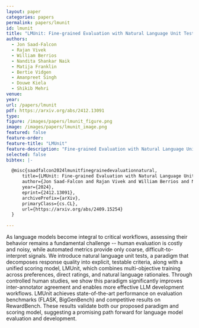 ```yaml
---
layout: paper
categories: papers
permalink: papers/lmunit
id: lmunit
title: "LMUnit: Fine-grained Evaluation with Natural Language Unit Tests"
authors: 
  - Jon Saad-Falcon
  - Rajan Vivek
  - William Berrios
  - Nandita Shankar Naik
  - Matija Franklin
  - Bertie Vidgen
  - Amanpreet Singh
  - Douwe Kiela
  - Shikib Mehri
venue: 
year: 
url: /papers/lmunit
pdf: https://arxiv.org/abs/2412.13091
type: 
figure: /images/papers/lmunit_figure.png
image: /images/papers/lmunit_image.png
featured: false
feature-order: 
feature-title: "LMUnit"
feature-description: "Fine-grained Evaluation with Natural Language Unit Tests"
selected: false
bibtex: |-

  @misc{saadfalcon2024lmunitfinegrainedevaluationnatural,
      title={LMUnit: Fine-grained Evaluation with Natural Language Unit Tests}, 
      author={Jon Saad-Falcon and Rajan Vivek and William Berrios and Nandita Shankar Naik and Matija Franklin and Bertie Vidgen and Amanpreet Singh and Douwe Kiela and Shikib Mehri},
      year={2024},
      eprint={2412.13091},
      archivePrefix={arXiv},
      primaryClass={cs.CL},
      url={https://arxiv.org/abs/2409.15254}
  }
  
---
```


As language models become integral to critical workflows, assessing their behavior remains a fundamental challenge -- human evaluation is costly and noisy, while automated metrics provide only coarse, difficult-to-interpret signals. We introduce natural language unit tests, a paradigm that decomposes response quality into explicit, testable criteria, along with a unified scoring model, LMUnit, which combines multi-objective training across preferences, direct ratings, and natural language rationales. Through controlled human studies, we show this paradigm significantly improves inter-annotator agreement and enables more effective LLM development workflows. LMUnit achieves state-of-the-art performance on evaluation benchmarks (FLASK, BigGenBench) and competitive results on RewardBench. These results validate both our proposed paradigm and scoring model, suggesting a promising path forward for language model evaluation and development.
